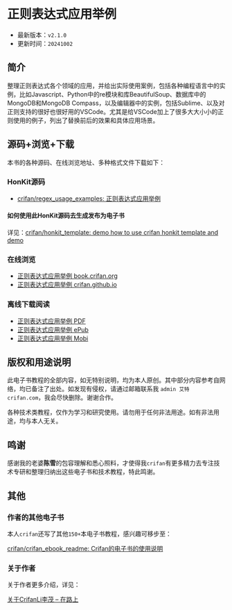# 正则表达式应用举例

* 最新版本：`v2.1.0`
* 更新时间：`20241002`

## 简介

整理正则表达式各个领域的应用，并给出实际使用案例，包括各种编程语言中的实例，比如Javascript、Python中的re模块和库BeautifulSoup、数据库中的MongoDB和MongoDB Compass，以及编辑器中的实例，包括Sublime、以及对正则支持的很好也很好用的VSCode。尤其是给VSCode加上了很多大大小小的正则使用的例子，列出了替换前后的效果和具体应用场景。

## 源码+浏览+下载

本书的各种源码、在线浏览地址、多种格式文件下载如下：

### HonKit源码

* [crifan/regex_usage_examples: 正则表达式应用举例](https://github.com/crifan/regex_usage_examples)

#### 如何使用此HonKit源码去生成发布为电子书

详见：[crifan/honkit_template: demo how to use crifan honkit template and demo](https://github.com/crifan/honkit_template)

### 在线浏览

* [正则表达式应用举例 book.crifan.org](https://book.crifan.org/books/regex_usage_examples/website/)
* [正则表达式应用举例 crifan.github.io](https://crifan.github.io/regex_usage_examples/website/)

### 离线下载阅读

* [正则表达式应用举例 PDF](https://book.crifan.org/books/regex_usage_examples/pdf/regex_usage_examples.pdf)
* [正则表达式应用举例 ePub](https://book.crifan.org/books/regex_usage_examples/epub/regex_usage_examples.epub)
* [正则表达式应用举例 Mobi](https://book.crifan.org/books/regex_usage_examples/mobi/regex_usage_examples.mobi)

## 版权和用途说明

此电子书教程的全部内容，如无特别说明，均为本人原创。其中部分内容参考自网络，均已备注了出处。如发现有侵权，请通过邮箱联系我 `admin 艾特 crifan.com`，我会尽快删除。谢谢合作。

各种技术类教程，仅作为学习和研究使用。请勿用于任何非法用途。如有非法用途，均与本人无关。

## 鸣谢

感谢我的老婆**陈雪**的包容理解和悉心照料，才使得我`crifan`有更多精力去专注技术专研和整理归纳出这些电子书和技术教程，特此鸣谢。

## 其他

### 作者的其他电子书

本人`crifan`还写了其他`150+`本电子书教程，感兴趣可移步至：

[crifan/crifan_ebook_readme: Crifan的电子书的使用说明](https://github.com/crifan/crifan_ebook_readme)

### 关于作者

关于作者更多介绍，详见：

[关于CrifanLi李茂 – 在路上](https://www.crifan.org/about/)
